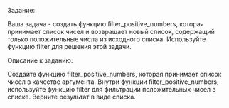 Задание:

Ваша задача - создать функцию filter_positive_numbers, которая принимает список чисел и возвращает новый список, содержащий только положительные числа из исходного списка. Используйте функцию filter для решения этой задачи.

Описание к заданию:

Создайте функцию filter_positive_numbers, которая принимает список чисел в качестве аргумента.
Внутри функции filter_positive_numbers, используйте функцию filter для фильтрации положительных чисел в списке.
Верните результат в виде списка.
